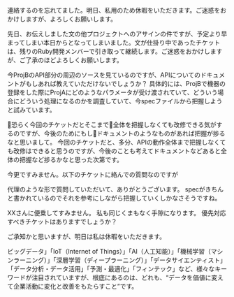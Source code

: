 連絡するのを忘れてました。明日、私用のため休暇をいただきます。ご迷惑をおかけしますが、よろしくお願いします。

先日、お伝えしました文の他プロジェクトへのアサインの件ですが、予定より早まってしまい本日からとなってしまいました。文が仕掛り中であったチケットは、残りのRuby開発メンバーで引き取って継続します。ご迷惑をおかけしますが、ご了承のほどよろしくお願いします。

今ProjBのAPI部分の周辺のソースを見ているのですが、APIについてのドキュメントがもしあれば教えていただけないでしょうか？
具体的には、ProjBで機器の登録をした際にProjAにどのようなパラメータが受け渡されていて、どういう場合にどういう処理になるのかを調査していて、今specファイルから把握しようと試みています。

恐らく今回のチケットだとそこまで全体を把握しなくても改修できる気がするのですが、今後のためにもしドキュメントのようなものがあれば把握が捗るなと思いまして。
今回のチケットだと、多分、APIの動作全体まで把握しなくても改修はできると思うのですが、今後のことも考えてドキュメントなどあると全体の把握など捗るかなと思った次第です。

今更ですみません。以下のチケットに絡んでの質問なのですが

代理のような形で質問していただいて、ありがとうございます。
specがきちんと書かれているのでそれを参考にしながら把握していくしかなさそうですね。

XXさんに便乗してすみません。
私も同じくまもなく手隙になります。
優先対応すべきチケットはありますでしょうか？

ご承知かと思いますが、明日は私は休暇をいただきます。 

ビッグデータ」「IoT（Internet of Things）」「AI（人工知能）」「機械学習（マシンラーニング）」「深層学習（ディープラーニング）」「データサイエンティスト」「データ分析・データ活用」「予測・最適化」「フィンテック」など、様々なキーワードが注目されていますが、根底にあるのは、どれも、“データを価値に変えて企業活動に変化と改善をもたらすこと”です。
